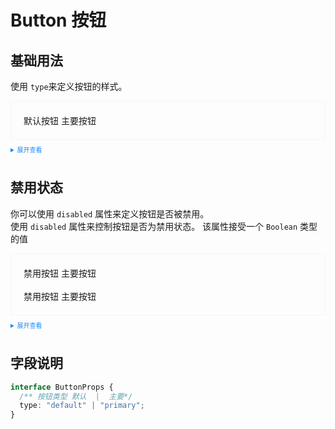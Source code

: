 <style>
    .example{
        border: 1px solid #f5f5f5;
        border-radius: 5px;
        padding:20px
    }
    .qf-button {
        margin:10px 5px
    }
    
    details > summary:first-of-type {
        font-size: 10px;
        padding: 8px 0;
        cursor: pointer;
        color: #1989fa;
    }
</style>

# Button 按钮

## 基础用法

使用 <code>type</code>来定义按钮的样式。

<div class="example">
    <div>
        <qf-button>默认按钮</qf-button>
        <qf-button type="primary">主要按钮</qf-button>
    </div>
</div>

<details>
<summary>展开查看</summary>

```vue
<template>
  <div>
    <qf-button>默认按钮</qf-button>
    <qf-button type="primary">主要按钮</qf-button>
    <qf-button type="success">成功按钮</qf-button>
  </div>
</template>
```

</details>

## 禁用状态

你可以使用 <code>disabled</code> 属性来定义按钮是否被禁用。
<br>
使用 <code>disabled</code> 属性来控制按钮是否为禁用状态。 该属性接受一个 <code>Boolean</code> 类型的值

<div class="example">
    <div>
        <qf-button disabled>禁用按钮</qf-button>
        <qf-button type="primary" disabled>主要按钮</qf-button>
        <br>
        <br>
        <qf-button disabled>禁用按钮</qf-button>
        <qf-button type="primary" disabled plain>主要按钮</qf-button>
    </div>
</div>

<details>
<summary>展开查看</summary>

```vue
<template>
  <div>
    <qf-button disabled>禁用按钮</qf-button>
    <qf-button type="primary" disabled>主要按钮</qf-button>
    <qf-button type="success" disabled>成功按钮</qf-button>
    <qf-button type="info" disabled>信息按钮</qf-button>
    <qf-button type="warning" disabled>警告按钮</qf-button>
    <qf-button type="danger" disabled>危险按钮</qf-button>
    <br />
    <br />
    <qf-button disabled>禁用按钮</qf-button>
    <qf-button type="primary" disabled plain>主要按钮</qf-button>
  </div>
</template>
```

</details>

<style>
  .vp-doc table {
    width: 100%;
    border-collapse: collapse;
    table-layout: auto;
  }
</style>

## 字段说明

```ts
interface ButtonProps {
  /** 按钮类型 默认  |  主要*/
  type: "default" | "primary";
}
```
